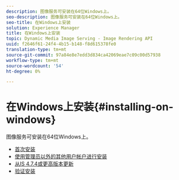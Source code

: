 ```yaml
---
description: 图像服务可安装在64位Windows上。
seo-description: 图像服务可安装在64位Windows上。
seo-title: 在Windows上安装
solution: Experience Manager
title: 在Windows上安装
topic: Dynamic Media Image Serving - Image Rendering API
uuid: f2646f61-24f4-4b15-b148-f8d615378fe0
translation-type: tm+mt
source-git-commit: 97a84e8e7edd3d834ca42069eae7c09c00d57938
workflow-type: tm+mt
source-wordcount: '54'
ht-degree: 0%

---
```



# 在Windows上安装{#installing-on-windows}

图像服务可安装在64位Windows上。

* [首次安装](t-first-time-installation-win.md)
* [使用管理员以外的其他用户帐户进行安装](t-diff-account-win.md)
* [从IS 4.7.4或更高版本更新](t-update-win.md)
* [验证安装](t-verify-win.md)
